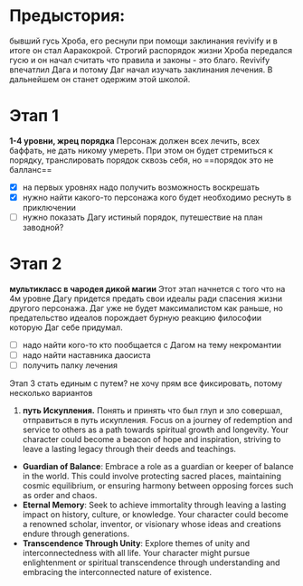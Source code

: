 # Предыстория:
бывший гусь Хроба, его реснули при помощи заклинания revivify и в итоге он стал Ааракокрой. Строгий распорядок жизни Хроба передался гусю и он начал считать что правила и законы - это благо.
Revivify впечатлил Дага и потому Даг начал изучать заклинания лечения. В дальнейшем он станет одержим этой школой.
# Этап 1
__1-4 уровни, жрец порядка__
Персонаж должен всех лечить, всех баффать, не дать никому умереть. При этом он будет стремиться к порядку, транслировать порядок сквозь себя, но ==порядок это не балланс==
- [x] на первых уровнях надо получить возможность воскрешать
- [x] нужно найти какого-то персонажа кого будет необходимо реснуть в приключении
- [ ] нужно показать Дагу истиный порядок, путешествие на план заводной?
# Этап 2
__мультикласс в чародея дикой магии__
Этот этап начнется с того что на 4м уровне Дагу придется предать свои идеалы ради спасения жизни другого персонажа. Даг уже не будет максималистом как раньше, но предательство идеалов порождает бурную реакцию философии которую Даг себе придумал.

- [ ] надо найти кого-то кто пообщается с Дагом на тему некромантии
- [ ] надо найти наставника даосиста
- [ ] получить палку лечения

Этап 3
стать единым с путем?
не хочу прям все фиксировать, потому несколько вариантов
1. **путь Искупления.** Понять и принять что был глуп и зло совершал, отправиться в путь искупления. Focus on a journey of redemption and service to others as a path towards spiritual growth and longevity. Your character could become a beacon of hope and inspiration, striving to leave a lasting legacy through their deeds and teachings.
- **Guardian of Balance**: Embrace a role as a guardian or keeper of balance in the world. This could involve protecting sacred places, maintaining cosmic equilibrium, or ensuring harmony between opposing forces such as order and chaos.
- **Eternal Memory**: Seek to achieve immortality through leaving a lasting impact on history, culture, or knowledge. Your character could become a renowned scholar, inventor, or visionary whose ideas and creations endure through generations.
- **Transcendence Through Unity**: Explore themes of unity and interconnectedness with all life. Your character might pursue enlightenment or spiritual transcendence through understanding and embracing the interconnected nature of existence.